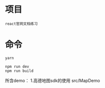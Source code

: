 # 项目
    react官网文档练习

# 命令
```
yarn    

npm run dev
npm run build
```

所含demo：
1.高德地图sdk的使用 src/MapDemo